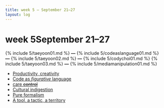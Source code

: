 ```yaml
---
title: week 5 — September 21–27
layout: log
---
```


# <span id="title">week 5</span><span id="date">September 21–27</span>

{% include 5/taeyoon01.md %}
**—**
{% include 5/codeaslanguage01.md %}
**—**
{% include 5/taeyoon02.md %}
**—**
{% include 5/codychoi01.md %}
{% include 5/taeyoon03.md %}
**—**
{% include 5/mediamanipulation01.md %}

<nav>
  <ul>
    <li><a href="#taeyoon01">Productivity, creativity</a></li>
    <li><a href="#codeaslanguage01">Code as <i>figurative</i> language</a></li>
    <li><a href="#taeyoon02">care <s>control</s></a></li>
    <li><a href="#codychoi01">Cultural indigestion</a></li>
    <li><a href="#taeyoon03">Pure formalism</a></li>
    <li><a href="#mediamanipulation01">A tool, a tactic, a territory</a></li>
  </ul>
</nav>
